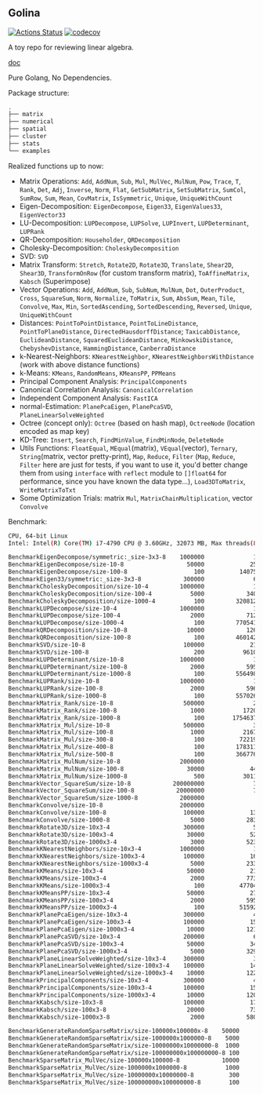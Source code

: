 #

## Golina

[![Actions Status](https://github.com/Harold2017/golina/workflows/build/badge.svg)](https://github.com/Harold2017/golina/actions)
[![codecov](https://codecov.io/gh/Harold2017/golina/branch/master/graph/badge.svg)](https://codecov.io/gh/Harold2017/golina)

A toy repo for reviewing linear algebra.

[doc](https://godoc.org/github.com/Harold2017/golina)

Pure Golang, No Dependencies.

Package structure:

```bash
.
├── matrix
├── numerical
├── spatial
├── cluster
├── stats
└── examples
```

Realized functions up to now:

- Matrix Operations: `Add`, `AddNum`, `Sub`, `Mul`, `MulVec`, `MulNum`, `Pow`, `Trace`, `T`, `Rank`, `Det`, `Adj`, `Inverse`, 
`Norm`, `Flat`, `GetSubMatrix`, `SetSubMatrix`, `SumCol`, `SumRow`, `Sum`, `Mean`, `CovMatrix`, `IsSymmetric`, `Unique`, `UniqueWithCount`
- Eigen-Decomposition: `EigenDecompose`, `Eigen33`, `EigenValues33`, `EigenVector33`
- LU-Decomposition: `LUPDecompose`, `LUPSolve`, `LUPInvert`, `LUPDeterminant`, `LUPRank`
- QR-Decomposition: `Householder`, `QRDecomposition`
- Cholesky-Decomposition: `CholeskyDecomposition`
- SVD: `SVD`
- Matrix Transform: `Stretch`, `Rotate2D`, `Rotate3D`, `Translate`, `Shear2D`, `Shear3D`, 
`TransformOnRow` (for custom transform matrix), `ToAffineMatrix`, `Kabsch` (Superimpose)
- Vector Operations: `Add`, `AddNum`, `Sub`, `SubNum`, `MulNum`, `Dot`, `OuterProduct`, `Cross`, `SquareSum`, `Norm`, 
`Normalize`, `ToMatrix`, `Sum`, `AbsSum`, `Mean`, `Tile`, `Convolve`, `Max`, `Min`, `SortedAscending`, `SortedDescending`, 
`Reversed`, `Unique`, `UniqueWithCount`
- Distances: `PointToPointDistance`, `PointToLineDistance`, `PointToPlaneDistance`, `DirectedHausdorffDistance`; 
`TaxicabDistance`, `EuclideanDistance`, `SquaredEuclideanDistance`, `MinkowskiDistance`, `ChebyshevDistance`, 
`HammingDistance`, `CanberraDistance`
- k-Nearest-Neighbors: `KNearestNeighbor`, `KNearestNeighborsWithDistance` (work with above distance functions)
- k-Means: `KMeans`, `RandomMeans`, `KMeansPP`, `PPMeans`
- Principal Component Analysis: `PrincipalComponents`
- Canonical Correlation Analysis: `CanonicalCorrelation`
- Independent Component Analysis: `FastICA`
- normal-Estimation: `PlanePcaEigen`, `PlanePcaSVD`, `PlaneLinearSolveWeighted`
- Octree (concept only): `Octree` (based on hash map), `OctreeNode` (location encoded as map key)
- KD-Tree: `Insert`, `Search`, `FindMinValue`, `FindMinNode`, `DeleteNode`
- Utils Functions: `FloatEqual`, `MEqual`(matrix), `VEqual`(vector), `Ternary`, `String`(matrix, vector pretty-print), 
`Map`, `Reduce`, `Filter` (`Map`, `Reduce`, `Filter` here are just for tests, if you want to use it, you'd better change 
them from using `interface` with `reflect` module to `[]float64` for performance, since you have known the data type...), 
`Load3DToMatrix`, `WriteMatrixToTxt`
- Some Optimization Trials: matrix `Mul`, `MatrixChainMultiplication`, vector `Convolve`

Benchmark:

```bash
CPU, 64-bit Linux
Intel: Intel(R) Core(TM) i7-4790 CPU @ 3.60GHz, 32073 MB, Max threads(8)

BenchmarkEigenDecompose/symmetric:_size-3x3-8    1000000              1267 ns/op
BenchmarkEigenDecompose/size-10-8                  50000             25288 ns/op
BenchmarkEigenDecompose/size-100-8                   100          14075608 ns/op
BenchmarkEigen33/symmetric:_size-3x3-8            300000              6117 ns/op
BenchmarkCholeskyDecomposition/size-10-4         1000000              1122 ns/op
BenchmarkCholeskyDecomposition/size-100-4           5000            340299 ns/op
BenchmarkCholeskyDecomposition/size-1000-4           100         320812408 ns/op
BenchmarkLUPDecompose/size-10-4                  1000000              1676 ns/op
BenchmarkLUPDecompose/size-100-4                    2000            712092 ns/op
BenchmarkLUPDecompose/size-1000-4                    100         770541089 ns/op
BenchmarkQRDecomposition/size-10-8                 10000            126480 ns/op
BenchmarkQRDecomposition/size-100-8                  100         460142966 ns/op
BenchmarkSVD/size-10-8                            100000             21107 ns/op
BenchmarkSVD/size-100-8                              200           9610030 ns/op
BenchmarkLUPDeterminant/size-10-8                1000000              1836 ns/op
BenchmarkLUPDeterminant/size-100-8                  2000            595163 ns/op
BenchmarkLUPDeterminant/size-1000-8                  100         556498134 ns/op
BenchmarkLUPRank/size-10-8                       1000000              1798 ns/op
BenchmarkLUPRank/size-100-8                         2000            596218 ns/op
BenchmarkLUPRank/size-1000-8                         100         557026660 ns/op
BenchmarkMatrix_Rank/size-10-8                    500000              2704 ns/op
BenchmarkMatrix_Rank/size-100-8                     1000           1720043 ns/op
BenchmarkMatrix_Rank/size-1000-8                     100        1754637844 ns/op
BenchmarkMatrix_Mul/size-10-8                     500000              3305 ns/op
BenchmarkMatrix_Mul/size-100-8                      1000           2167119 ns/op
BenchmarkMatrix_Mul/size-300-8                       100          72219939 ns/op
BenchmarkMatrix_Mul/size-400-8                       100         178311710 ns/op
BenchmarkMatrix_Mul/size-500-8                       100         366776279 ns/op
BenchmarkMatrix_MulNum/size-10-8                 2000000               935 ns/op
BenchmarkMatrix_MulNum/size-100-8                  30000             44814 ns/op
BenchmarkMatrix_MulNum/size-1000-8                   500           3011459 ns/op
BenchmarkVector_SquareSum/size-10-8            200000000              7.79 ns/op
BenchmarkVector_SquareSum/size-100-8            20000000              72.7 ns/op
BenchmarkVector_SquareSum/size-1000-8            2000000               762 ns/op
BenchmarkConvolve/size-10-8                      2000000               978 ns/op
BenchmarkConvolve/size-100-8                      100000             13134 ns/op
BenchmarkConvolve/size-1000-8                       5000            283011 ns/op
BenchmarkRotate3D/size-10x3-4                     300000              5303 ns/op
BenchmarkRotate3D/size-100x3-4                     30000             52046 ns/op
BenchmarkRotate3D/size-1000x3-4                     3000            523652 ns/op
BenchmarkKNearestNeighbors/size-10x3-4           1000000              1643 ns/op
BenchmarkKNearestNeighbors/size-100x3-4           100000             16588 ns/op
BenchmarkKNearestNeighbors/size-1000x3-4            5000            233153 ns/op
BenchmarkKMeans/size-10x3-4                        50000             21644 ns/op
BenchmarkKMeans/size-100x3-4                        2000            773231 ns/op
BenchmarkKMeans/size-1000x3-4                        100          47704397 ns/op
BenchmarkKMeansPP/size-10x3-4                      50000             27485 ns/op
BenchmarkKMeansPP/size-100x3-4                      2000            595368 ns/op
BenchmarkKMeansPP/size-1000x3-4                      100          51592136 ns/op
BenchmarkPlanePcaEigen/size-10x3-4                300000              4422 ns/op
BenchmarkPlanePcaEigen/size-100x3-4               100000             15250 ns/op
BenchmarkPlanePcaEigen/size-1000x3-4               10000            121912 ns/op
BenchmarkPlanePcaSVD/size-10x3-4                  200000              6280 ns/op
BenchmarkPlanePcaSVD/size-100x3-4                  50000             34519 ns/op
BenchmarkPlanePcaSVD/size-1000x3-4                  5000            329981 ns/op
BenchmarkPlaneLinearSolveWeighted/size-10x3-4     300000              3867 ns/op
BenchmarkPlaneLinearSolveWeighted/size-100x3-4    100000             14778 ns/op
BenchmarkPlaneLinearSolveWeighted/size-1000x3-4    10000            122538 ns/op
BenchmarkPrincipalComponents/size-10x3-4          300000              4885 ns/op
BenchmarkPrincipalComponents/size-100x3-4         100000             15637 ns/op
BenchmarkPrincipalComponents/size-1000x3-4         10000            120132 ns/op
BenchmarkKabsch/size-10x3-8                       100000             17576 ns/op
BenchmarkKabsch/size-100x3-8                       20000             73274 ns/op
BenchmarkKabsch/size-1000x3-8                       2000            580883 ns/op

BenchmarkGenerateRandomSparseMatrix/size-100000x100000x-8    50000             28520 ns/op
BenchmarkGenerateRandomSparseMatrix/size-1000000x1000000-8    5000            236498 ns/op
BenchmarkGenerateRandomSparseMatrix/size-10000000x10000000-8  1000           2176181 ns/op
BenchmarkGenerateRandomSparseMatrix/size-100000000x100000000-8 100          22174043 ns/op
BenchmarkSparseMatrix_MulVec/size-100000x100000-8            10000            161415 ns/op
BenchmarkSparseMatrix_MulVec/size-1000000x1000000-8           1000           1289630 ns/op
BenchmarkSparseMatrix_MulVec/size-10000000x10000000-8          300           5338996 ns/op
BenchmarkSparseMatrix_MulVec/size-100000000x100000000-8        100          63072924 ns/op
```
